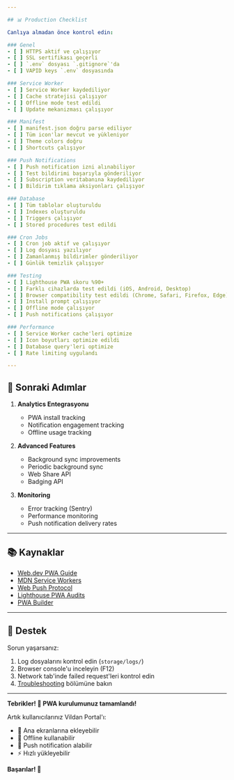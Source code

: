 ```yaml
---

## 📊 Production Checklist

Canlıya almadan önce kontrol edin:

### Genel
- [ ] HTTPS aktif ve çalışıyor
- [ ] SSL sertifikası geçerli
- [ ] `.env` dosyası `.gitignore`'da
- [ ] VAPID keys `.env` dosyasında

### Service Worker
- [ ] Service Worker kaydediliyor
- [ ] Cache stratejisi çalışıyor
- [ ] Offline mode test edildi
- [ ] Update mekanizması çalışıyor

### Manifest
- [ ] manifest.json doğru parse ediliyor
- [ ] Tüm icon'lar mevcut ve yükleniyor
- [ ] Theme colors doğru
- [ ] Shortcuts çalışıyor

### Push Notifications
- [ ] Push notification izni alınabiliyor
- [ ] Test bildirimi başarıyla gönderiliyor
- [ ] Subscription veritabanına kaydediliyor
- [ ] Bildirim tıklama aksiyonları çalışıyor

### Database
- [ ] Tüm tablolar oluşturuldu
- [ ] Indexes oluşturuldu
- [ ] Triggers çalışıyor
- [ ] Stored procedures test edildi

### Cron Jobs
- [ ] Cron job aktif ve çalışıyor
- [ ] Log dosyası yazılıyor
- [ ] Zamanlanmış bildirimler gönderiliyor
- [ ] Günlük temizlik çalışıyor

### Testing
- [ ] Lighthouse PWA skoru %90+
- [ ] Farklı cihazlarda test edildi (iOS, Android, Desktop)
- [ ] Browser compatibility test edildi (Chrome, Safari, Firefox, Edge)
- [ ] Install prompt çalışıyor
- [ ] Offline mode çalışıyor
- [ ] Push notifications çalışıyor

### Performance
- [ ] Service Worker cache'leri optimize
- [ ] Icon boyutları optimize edildi
- [ ] Database query'leri optimize
- [ ] Rate limiting uygulandı

---
```


## 🚀 Sonraki Adımlar

1. **Analytics Entegrasyonu**
   - PWA install tracking
   - Notification engagement tracking
   - Offline usage tracking

2. **Advanced Features**
   - Background sync improvements
   - Periodic background sync
   - Web Share API
   - Badging API

3. **Monitoring**
   - Error tracking (Sentry)
   - Performance monitoring
   - Push notification delivery rates

---

## 📚 Kaynaklar

- [Web.dev PWA Guide](https://web.dev/progressive-web-apps/)
- [MDN Service Workers](https://developer.mozilla.org/en-US/docs/Web/API/Service_Worker_API)
- [Web Push Protocol](https://datatracker.ietf.org/doc/html/rfc8030)
- [Lighthouse PWA Audits](https://web.dev/lighthouse-pwa/)
- [PWA Builder](https://www.pwabuilder.com/)

---

## 💬 Destek

Sorun yaşarsanız:
1. Log dosyalarını kontrol edin (`storage/logs/`)
2. Browser console'u inceleyin (F12)
3. Network tab'inde failed request'leri kontrol edin
4. [Troubleshooting](#troubleshooting) bölümüne bakın

---

**Tebrikler! 🎉 PWA kurulumunuz tamamlandı!**

Artık kullanıcılarınız Vildan Portal'ı:
- 📱 Ana ekranlarına ekleyebilir
- 🔌 Offline kullanabilir
- 🔔 Push notification alabilir
- ⚡ Hızlı yükleyebilir

**Başarılar! 🚀**